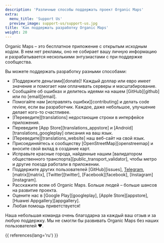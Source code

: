 ```yaml
---
description: 'Различные способы поддержать проект Organic Maps'
extra:
  menu_title: 'Support Us'
  preview_image: support-us/support-us.jpg
title: 'Как поддержать разработку Organic Maps'
weight: 20
---
```


Organic Maps – это бесплатное приложение с открытым исходным кодом. В нем
нет рекламы, оно не собирает вашу личную информацию и разрабатывается
несколькими энтузиастами с при поддержке сообщества.

Вы можете поддержать разработку разными способами:

- [Поддержите деньгами][donate]! Каждый доллар или евро имеет значение и
  помогает нам оплачивать серверы и масштабирование.
- Сообщайте об ошибках и делитесь идеями на нашем [GitHub][github] или по
  [email][email].
- Помогайте нам [исправлять ошибки][contributing] и делать code review, если
  вы разработчик. Каждое, даже небольшое, улучшение делает кого-то
  счастливее.
- [Переведите][translations] недостающие строки в интерфейсе приложения.
- Переведите [App Store][translations_appstore] и
  [Android][translations_googleplay] описания на ваш язык.
- [Переведите][translations_website] наш веб-сайт на свой язык.
- Присоединяйтесь к сообществу [OpenStreetMap][openstreemap] и вносите свой
  вклад в создание карт.
- Исправьте красные города, найденные нашим [валидатором общественного
  транспорта][public_transport_validator], чтобы метро и другие поезда
  работали в приложении.
- Поддержите других пользователей [GitHub][issues],
  [Telegram][telegram_chat], [matrix][matrix], [Twitter][twitter],
  [Facebook][facebook], [Instagram][instagram].
- Расскажите всем об Organic Maps. Больше людей – больше шансов на развитие
  проекта.
- Оцените нас в [Google Play][googleplay], [Apple Store][appstore], [Huawei
  Appgallery][appgallery].
- Любая помощь приветствуется!

Наша небольшая команда очень благодарна за каждый ваш отзыв и за любую
поддержку. Мы не смогли бы развивать Organic Maps без наших пользователей
❤️.

[telegram_chat]: https://t.me/OrganicMapsRu

{{ references(lang='ru') }}
